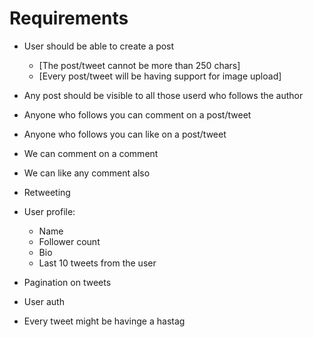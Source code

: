 # Requirements

- User should be able to create a post
    - [The post/tweet cannot be more than 250 chars]
    - [Every post/tweet will be having support for image upload]

- Any post should be visible to all those userd who follows the author
- Anyone who follows you can comment on a post/tweet
- Anyone who follows you can like on a post/tweet
- We can comment on a comment
- We can like any comment also
- Retweeting

- User profile:
   - Name
   - Follower count
   - Bio
   - Last 10 tweets from the user

- Pagination on tweets
- User auth

- Every tweet might be havinge a hastag
   


